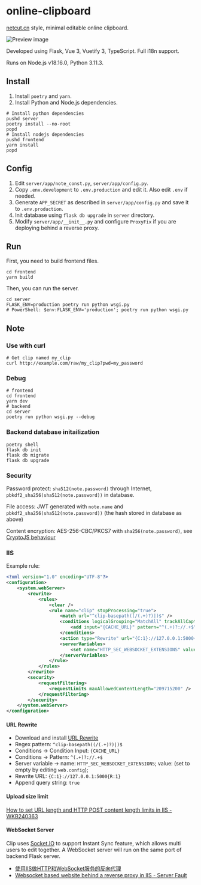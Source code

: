 # online-clipboard

[netcut.cn](https://netcut.cn) style, minimal editable online clipboard.

![Preview image](https://github.com/Young-Lord/online-clipboard/assets/51789698/5178dc37-e64e-4bb1-81a0-b3c59ff42805)

Developed using Flask, Vue 3, Vuetify 3, TypeScript. Full i18n support.

Runs on Node.js v18.16.0, Python 3.11.3.

## Install

1. Install `poetry` and `yarn`.
2. Install Python and Node.js dependencies.

```shell
# Install python dependencies
pushd server
poetry install --no-root
popd
# Install nodejs dependencies
pushd frontend
yarn install
popd
```

## Config

1. Edit `server/app/note_const.py`, `server/app/config.py`.
2. Copy `.env.development` to `.env.production` and edit it. Also edit `.env` if needed.
3. Generate `APP_SECRET` as described in `server/app/config.py` and save it to `.env.production`.
4. Init database using `flask db upgrade` in `server` directory.
5. Modify `server/app/__init__.py` and configure `ProxyFix` if you are deploying behind a reverse proxy.

## Run

First, you need to build frontend files.

```shell
cd frontend
yarn build
```

Then, you can run the server.

```shell
cd server
FLASK_ENV=production poetry run python wsgi.py
# PowerShell: $env:FLASK_ENV='production'; poetry run python wsgi.py
```

## Note

### Use with curl

```shell
# Get clip named my_clip
curl http://example.com/raw/my_clip?pwd=my_password
```

### Debug

```shell
# frontend
cd frontend
yarn dev
# backend
cd server
poetry run python wsgi.py --debug
```

### Backend database initailization

```shell
poetry shell
flask db init
flask db migrate
flask db upgrade
```

### Security

Password protect: `sha512(note.password)` through Internet, `pbkdf2_sha256(sha512(note.password))` in database.

File access: JWT generated with `note.name` and `pbkdf2_sha256(sha512(note.password))` (the hash stored in database as above)

Content encryption: AES-256-CBC/PKCS7 with `sha256(note.password)`, see [CryptoJS behaviour](https://stackoverflow.com/a/64802091)

### IIS

Example rule:

```xml
<?xml version="1.0" encoding="UTF-8"?> 
<configuration>
    <system.webServer>
        <rewrite>
            <rules>
                <clear />
                <rule name="clip" stopProcessing="true">
                    <match url="^clip-basepath((/(.+)?)|)$" />
                    <conditions logicalGrouping="MatchAll" trackAllCaptures="false">
                        <add input="{CACHE_URL}" pattern="^(.+)?://.+$" />
                    </conditions>
                    <action type="Rewrite" url="{C:1}://127.0.0.1:5000{R:1}" />
                    <serverVariables>
                        <set name="HTTP_SEC_WEBSOCKET_EXTENSIONS" value="" />
                    </serverVariables>
                </rule>
            </rules>
        </rewrite>
        <security>
            <requestFiltering>
                <requestLimits maxAllowedContentLength="209715200" />
            </requestFiltering>
        </security>
    </system.webServer>
</configuration>
```

#### URL Rewrite

- Download and install [URL Rewrite](https://www.iis.net/downloads/microsoft/url-rewrite)
- Regex pattern: `^clip-basepath((/(.+)?)|)$`
- Conditions -> Condition Input: `{CACHE_URL}`
- Conditions -> Pattern: `^(.+)?://.+$`
- Server variable -> name: `HTTP_SEC_WEBSOCKET_EXTENSIONS`; value: (set to empty by editing `web.config`);
- Rewrite URL: `{C:1}://127.0.0.1:5000{R:1}`
- Append query string: `true`

#### Upload size limit

[How to set URL length and HTTP POST content length limits in IIS - WKB240363](https://support.waters.com/KB_Inf/NuGenesis/WKB240363_How_to_set_URL_length_and_HTTP_POST_content_length_limits_in_IIS)

#### WebSocket Server

Clip uses [Socket.IO](https://socket.io/) to support Instant Sync feature, which allows multi users to edit together. A WebSocket server will run on the same port of backend Flask server.

- [使用IIS做HTTP和WebSocket服务的反向代理](https://web.archive.org/web/20190406124734/https://imxieyi.com/2017/11/17/%E4%BD%BF%E7%94%A8iis%E5%81%9Ahttp%E5%92%8Cwebsocket%E6%9C%8D%E5%8A%A1%E7%9A%84%E5%8F%8D%E5%90%91%E4%BB%A3%E7%90%86/)
- [Websocket based website behind a reverse proxy in IIS - Server Fault](https://serverfault.com/a/1038787)
